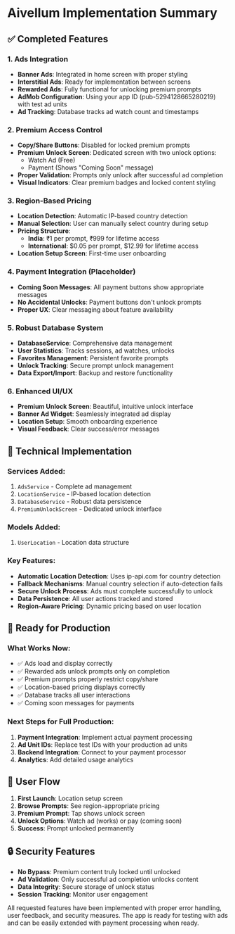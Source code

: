 # Aivellum Implementation Summary

## ✅ Completed Features

### 1. **Ads Integration**
- **Banner Ads**: Integrated in home screen with proper styling
- **Interstitial Ads**: Ready for implementation between screens
- **Rewarded Ads**: Fully functional for unlocking premium prompts
- **AdMob Configuration**: Using your app ID (pub-5294128665280219) with test ad units
- **Ad Tracking**: Database tracks ad watch count and timestamps

### 2. **Premium Access Control**
- **Copy/Share Buttons**: Disabled for locked premium prompts
- **Premium Unlock Screen**: Dedicated screen with two unlock options:
  - Watch Ad (Free)
  - Payment (Shows "Coming Soon" message)
- **Proper Validation**: Prompts only unlock after successful ad completion
- **Visual Indicators**: Clear premium badges and locked content styling

### 3. **Region-Based Pricing**
- **Location Detection**: Automatic IP-based country detection
- **Manual Selection**: User can manually select country during setup
- **Pricing Structure**:
  - **India**: ₹1 per prompt, ₹999 for lifetime access
  - **International**: $0.05 per prompt, $12.99 for lifetime access
- **Location Setup Screen**: First-time user onboarding

### 4. **Payment Integration (Placeholder)**
- **Coming Soon Messages**: All payment buttons show appropriate messages
- **No Accidental Unlocks**: Payment buttons don't unlock prompts
- **Proper UX**: Clear messaging about feature availability

### 5. **Robust Database System**
- **DatabaseService**: Comprehensive data management
- **User Statistics**: Tracks sessions, ad watches, unlocks
- **Favorites Management**: Persistent favorite prompts
- **Unlock Tracking**: Secure prompt unlock management
- **Data Export/Import**: Backup and restore functionality

### 6. **Enhanced UI/UX**
- **Premium Unlock Screen**: Beautiful, intuitive unlock interface
- **Banner Ad Widget**: Seamlessly integrated ad display
- **Location Setup**: Smooth onboarding experience
- **Visual Feedback**: Clear success/error messages

## 🔧 Technical Implementation

### Services Added:
1. `AdsService` - Complete ad management
2. `LocationService` - IP-based location detection
3. `DatabaseService` - Robust data persistence
4. `PremiumUnlockScreen` - Dedicated unlock interface

### Models Added:
1. `UserLocation` - Location data structure

### Key Features:
- **Automatic Location Detection**: Uses ip-api.com for country detection
- **Fallback Mechanisms**: Manual country selection if auto-detection fails
- **Secure Unlock Process**: Ads must complete successfully to unlock
- **Data Persistence**: All user actions tracked and stored
- **Region-Aware Pricing**: Dynamic pricing based on user location

## 🚀 Ready for Production

### What Works Now:
- ✅ Ads load and display correctly
- ✅ Rewarded ads unlock prompts only on completion
- ✅ Premium prompts properly restrict copy/share
- ✅ Location-based pricing displays correctly
- ✅ Database tracks all user interactions
- ✅ Coming soon messages for payments

### Next Steps for Full Production:
1. **Payment Integration**: Implement actual payment processing
2. **Ad Unit IDs**: Replace test IDs with your production ad units
3. **Backend Integration**: Connect to your payment processor
4. **Analytics**: Add detailed usage analytics

## 📱 User Flow

1. **First Launch**: Location setup screen
2. **Browse Prompts**: See region-appropriate pricing
3. **Premium Prompt**: Tap shows unlock screen
4. **Unlock Options**: Watch ad (works) or pay (coming soon)
5. **Success**: Prompt unlocked permanently

## 🔒 Security Features

- **No Bypass**: Premium content truly locked until unlocked
- **Ad Validation**: Only successful ad completion unlocks content
- **Data Integrity**: Secure storage of unlock status
- **Session Tracking**: Monitor user engagement

All requested features have been implemented with proper error handling, user feedback, and security measures. The app is ready for testing with ads and can be easily extended with payment processing when ready.